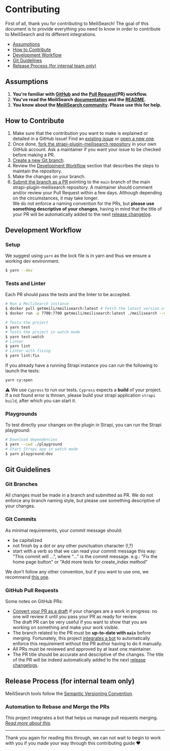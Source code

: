 # Contributing <!-- omit in toc -->

First of all, thank you for contributing to MeiliSearch! The goal of this document is to provide everything you need to know in order to contribute to MeiliSearch and its different integrations.

- [Assumptions](#assumptions)
- [How to Contribute](#how-to-contribute)
- [Development Workflow](#development-workflow)
- [Git Guidelines](#git-guidelines)
- [Release Process (for internal team only)](#release-process-for-internal-team-only)


## Assumptions

1. **You're familiar with [GitHub](https://github.com) and the [Pull Request](https://help.github.com/en/github/collaborating-with-issues-and-pull-requests/about-pull-requests)(PR) workflow.**
2. **You've read the MeiliSearch [documentation](https://docs.meilisearch.com) and the [README](/README.md).**
3. **You know about the [MeiliSearch community](https://docs.meilisearch.com/learn/what_is_meilisearch/contact.html). Please use this for help.**

## How to Contribute

1. Make sure that the contribution you want to make is explained or detailed in a GitHub issue! Find an [existing issue](https://github.com/meilisearch/strapi-plugin-meilisearch/issues/) or [open a new one](https://github.com/meilisearch/strapi-plugin-meilisearch/issues/new).
2. Once done, [fork the strapi-plugin-meilisearch repository](https://help.github.com/en/github/getting-started-with-github/fork-a-repo) in your own GitHub account. Ask a maintainer if you want your issue to be checked before making a PR.
3. [Create a new Git branch](https://help.github.com/en/github/collaborating-with-issues-and-pull-requests/creating-and-deleting-branches-within-your-repository).
4. Review the [Development Workflow](#workflow) section that describes the steps to maintain the repository.
5. Make the changes on your branch.
6. [Submit the branch as a PR](https://help.github.com/en/github/collaborating-with-issues-and-pull-requests/creating-a-pull-request-from-a-fork) pointing to the `main` branch of the main strapi-plugin-meilisearch repository. A maintainer should comment and/or review your Pull Request within a few days. Although depending on the circumstances, it may take longer.<br>
 We do not enforce a naming convention for the PRs, but **please use something descriptive of your changes**, having in mind that the title of your PR will be automatically added to the next [release changelog](https://github.com/meilisearch/strapi-plugin-meilisearch/releases/).

## Development Workflow

### Setup <!-- omit in toc -->

We suggest using `yarn` as the lock file is in yarn and thus we ensure a working dev environment.

```bash
$ yarn --dev
```

### Tests and Linter <!-- omit in toc -->

Each PR should pass the tests and the linter to be accepted.

```bash
# Run a MeiliSearch instance
$ docker pull getmeili/meilisearch:latest # Fetch the latest version of MeiliSearch image from Docker Hub
$ docker run -p 7700:7700 getmeili/meilisearch:latest ./meilisearch --master-key=masterKey --no-analytics=true

# Tests the project
$ yarn test
# Tests the project in watch mode
$ yarn test:watch
# Linter
$ yarn lint
# Linter with fixing
$ yarn lint:fix
```

If you already have a running Strapi instance you can run the following to launch the tests:

```bash
yarn cy:open
```

⚠️ We use `Cypress` to run our tests. `Cypress` expects a **build** of your project. If a not found error is thrown, please build your strapi application `strapi build`, after which you can start it.

### Playgrounds

To test directly your changes on the plugin in Strapi, you can run the Strapi playground:

```bash
# Download dependencies
$ yarn --cwd ./playground
# Start Strapi app in watch mode
$ yarn playground:dev
```

## Git Guidelines

### Git Branches <!-- omit in toc -->

All changes must be made in a branch and submitted as PR.
We do not enforce any branch naming style, but please use something descriptive of your changes.

### Git Commits <!-- omit in toc -->

As minimal requirements, your commit message should:
- be capitalized
- not finish by a dot or any other punctuation character (!,?)
- start with a verb so that we can read your commit message this way: "This commit will ...", where "..." is the commit message.
  e.g.: "Fix the home page button" or "Add more tests for create_index method"

We don't follow any other convention, but if you want to use one, we recommend [this one](https://chris.beams.io/posts/git-commit/).

### GitHub Pull Requests <!-- omit in toc -->

Some notes on GitHub PRs:

- [Convert your PR as a draft](https://help.github.com/en/github/collaborating-with-issues-and-pull-requests/changing-the-stage-of-a-pull-request) if your changes are a work in progress: no one will review it until you pass your PR as ready for review.<br>
  The draft PR can be very useful if you want to show that you are working on something and make your work visible.
- The branch related to the PR must be **up-to-date with `main`** before merging. Fortunately, this project [integrates a bot](https://github.com/meilisearch/integration-guides/blob/main/guides/bors.md) to automatically enforce this requirement without the PR author having to do it manually.
- All PRs must be reviewed and approved by at least one maintainer.
- The PR title should be accurate and descriptive of the changes. The title of the PR will be indeed automatically added to the next [release changelogs](https://github.com/meilisearch/strapi-plugin-meilisearch/releases/).

## Release Process (for internal team only)

MeiliSearch tools follow the [Semantic Versioning Convention](https://semver.org/).

### Automation to Rebase and Merge the PRs <!-- omit in toc -->

This project integrates a bot that helps us manage pull requests merging.<br>
_[Read more about this](https://github.com/meilisearch/integration-guides/blob/main/guides/bors.md)._

<hr>

Thank you again for reading this through, we can not wait to begin to work with you if you made your way through this contributing guide ❤️
